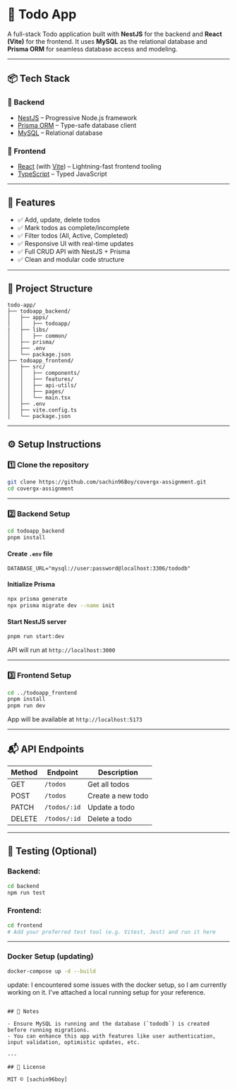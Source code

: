 # 📝 Todo App

A full-stack Todo application built with **NestJS** for the backend and **React (Vite)** for the frontend. It uses **MySQL** as the relational database and **Prisma ORM** for seamless database access and modeling.

---

## 📦 Tech Stack

### 🔧 Backend
- [NestJS](https://nestjs.com/) – Progressive Node.js framework
- [Prisma ORM](https://www.prisma.io/) – Type-safe database client
- [MySQL](https://www.mysql.com/) – Relational database

### 🎨 Frontend
- [React](https://reactjs.org/) (with [Vite](https://vitejs.dev/)) – Lightning-fast frontend tooling
- [TypeScript](https://www.typescriptlang.org/) – Typed JavaScript

---

## 🚀 Features

- ✅ Add, update, delete todos
- ✅ Mark todos as complete/incomplete
- ✅ Filter todos (All, Active, Completed)
- ✅ Responsive UI with real-time updates
- ✅ Full CRUD API with NestJS + Prisma
- ✅ Clean and modular code structure

---

## 📁 Project Structure

```
todo-app/
├── todoapp_backend/
│   ├── apps/
│   │   ├── todoapp/
|   ├── libs/
│   │   ├── common/
│   ├── prisma/
│   ├── .env
│   └── package.json
├── todoapp_frontend/
│   ├── src/
│   │   ├── components/
│   │   ├── features/
│   │   ├── api-utils/
│   │   ├── pages/
│   │   └── main.tsx
│   ├── .env
│   ├── vite.config.ts
│   └── package.json
```

---

## ⚙️ Setup Instructions

### 1️⃣ Clone the repository

```bash
git clone https://github.com/sachin96Boy/covergx-assignment.git
cd covergx-assignment
```

---

### 2️⃣ Backend Setup

```bash
cd todoapp_backend
pnpm install
```

#### Create `.env` file

```env
DATABASE_URL="mysql://user:password@localhost:3306/tododb"
```

#### Initialize Prisma

```bash
npx prisma generate
npx prisma migrate dev --name init
```

#### Start NestJS server

```bash
pnpm run start:dev
```

API will run at `http://localhost:3000`

---

### 3️⃣ Frontend Setup

```bash
cd ../todoapp_frontend
pnpm install
pnpm run dev
```

App will be available at `http://localhost:5173`

---

## 📬 API Endpoints

| Method | Endpoint         | Description             |
|--------|------------------|-------------------------|
| GET    | `/todos`         | Get all todos           |
| POST   | `/todos`         | Create a new todo       |
| PATCH  | `/todos/:id`     | Update a todo           |
| DELETE | `/todos/:id`     | Delete a todo           |

---

## 🧪 Testing (Optional)

### Backend:

```bash
cd backend
npm run test
```

### Frontend:

```bash
cd frontend
# Add your preferred test tool (e.g. Vitest, Jest) and run it here
```

---

### Docker Setup (updating)

```bash
docker-compose up -d --build

```

update: I encountered some issues with the docker setup, so I am currently working on it. I've attached a local running setup for your reference.

```

## 📌 Notes

- Ensure MySQL is running and the database (`tododb`) is created before running migrations.
- You can enhance this app with features like user authentication, input validation, optimistic updates, etc.

---

## 📄 License

MIT © [sachin96boy]
